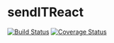 # sendITReact
[![Build Status](https://travis-ci.org/anyatibrian/sendITReact.svg?branch=develop)](https://travis-ci.org/anyatibrian/sendITReact)
[![Coverage Status](https://coveralls.io/repos/github/anyatibrian/sendITReact/badge.svg?branch=develop)](https://coveralls.io/github/anyatibrian/sendITReact?branch=develop)